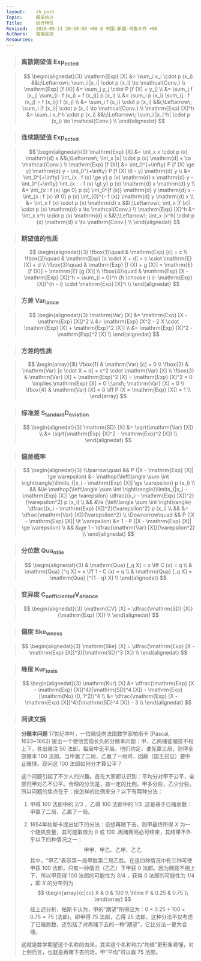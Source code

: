 ```yaml
---
layout:    zh_post
Topic:     概率统计
Title:     统计特性
Revised:   2018-05-11 20:58:00 +08 @ 中国-新疆-乌鲁木齐 +06
Authors:   璀璨星辰
Resources:
---
```


> ### 离散期望值 $\mathrm{Exp_{ected}}$

> $$
> \begin{alignedat}{3}
>     \mathrm{Exp} [X] &= \sum_i x_i \cdot p (x_i)                             &&\;\Leftarrow\; \sum_i |x_i| \cdot p (x_i) \to \mathcal{Conv.} \\
> \mathrm{Exp} [f (X)] &= \sum_j y_j \cdot P [f (X) = y_j] \\
>                      &= \sum_j f (x_j) \sum_{i : f (x_i) = f (x_j)} p (x_i) \\
>                      &= \sum_i p (x_i) \sum_{j : f (x_j) = f (x_i)}  f (x_j) \\
>                      &= \sum_i f (x_i) \cdot p (x_i)                         &&\;\Leftarrow\; \sum_i |f (x_i)| \cdot p (x_i) \to \mathcal{Conv.} \\
>   \mathrm{Exp} [X]^h &= \sum_i x_i^h \cdot p (x_i)                           &&\;\Leftarrow\; \sum_i |x_i^h| \cdot p (x_i) \to \mathcal{Conv.} \\
> \end{alignedat}
> $$
>

> ### 连续期望值 $\mathrm{Exp_{ected}}$

> $$
> \begin{alignedat}{3}
>     \mathrm{Exp} [X] &= \int_x x \cdot p (x) \mathrm{d} x                                                                                                                   &&\;\Leftarrow\; \int_x |x| \cdot p (x) \mathrm{d} x \to \mathcal{Conv.} \\
> \mathrm{Exp} [f (X)] &= \int_0^{+\infty} P [f (X) \ge y] \mathrm{d} y - \int_0^{+\infty} P [f (X) \lt - y] \mathrm{d} y \\
>                      &= \int_0^{+\infty} \int_{x : f (x) \ge y} p (x) \mathrm{d} x \mathrm{d} y - \int_0^{+\infty} \int_{x : - f (x) \gt y} p (x) \mathrm{d} x \mathrm{d} y \\
>                      &= \int_{x : f (x) \ge 0} p (x) \int_0^{f (x)} \mathrm{d} y \mathrm{d} x - \int_{x : f (x) \lt 0} p (x) \int_{0}^{- f (x)} \mathrm{d} y \mathrm{d} x \\
>                      &= \int_x f (x) \cdot p (x) \mathrm{d} x                                                                                                               &&\;\Leftarrow\; \int_x |f (x)| \cdot p (x) \mathrm{d} x \to \mathcal{Conv.} \\ 
>   \mathrm{Exp} [X]^h &= \int_x x^h \cdot p (x) \mathrm{d} x                                                                                                                 &&\;\Leftarrow\; \int_x |x^h| \cdot p (x) \mathrm{d} x \to \mathrm{Conv.} \\
> \end{alignedat}
> $$
>

> ### 期望值的性质

> $$
> \begin{alignedat}{3}
> \fbox{1}\quad & \mathrm{Exp} [c] = c \\
> \fbox{2}\quad & \mathrm{Exp} [c \cdot X + d] = c \cdot \mathrm{E} [X] + d \\
> \fbox{3}\quad & \mathrm{Exp} [f (X) + g (X)] = \mathrm{E} [f (X)] + \mathrm{E} [g (X)] \\
> \fbox{4}\quad & \mathrm{Exp} [X - \mathrm{Exp} [X]]^h = \sum_{i = 0}^h {h \choose i} (- \mathrm{Exp} [X])^{h - i} \cdot \mathrm{Exp} [X]^i \\
> \end{alignedat}
> $$
>

> ### 方差 $\mathrm{Var_{iance}}$

> $$
> \begin{alignedat}{3}
> \mathrm{Var} [X] &= \mathrm{Exp} [X - \mathrm{Exp} [X]]^2 \\
>                  &= \mathrm{Exp} [X^2 - 2 X \cdot \mathrm{Exp} [X] + \mathrm{Exp}^2 [X]] \\
>                  &= \mathrm{Exp} [X]^2 - \mathrm{Exp}^2 [X] \\
> \end{alignedat}
> $$
>

> ### 方差的性质

> $$
> \begin{array}{lll}
> \fbox{1} & \mathrm{Var} [c] = 0 \\
> \fbox{2} & \mathrm{Var} [c \cdot X + d] = c^2 \cdot \mathrm{Var} [X] \\
> \fbox{3} & \mathrm{Var} [X] + \mathrm{Exp}^2 [X] = \mathrm{Exp} [X]^2 = 0 \implies \mathrm{Exp} [X] = 0 \;\and\; \mathrm{Var} [X] = 0 \\
> \fbox{4} & \mathrm{Var} [X] = 0 \iff P (X = \mathrm{Exp} [X]) = 1  \\
> \end{array}
> $$
>

> ### 标准差 $\mathrm{S_{tandard} D_{eviation}}$

> $$
> \begin{alignedat}{3}
> \mathrm{SD} [X] &= \sqrt{\mathrm{Var} [X]} \\
>                 &= \sqrt{\mathrm{Exp} [X]^2 - \mathrm{Exp}^2 [X]} \\
> \end{alignedat}
> $$
>

> ### 偏差概率

> $$
> \begin{alignedat}{3}
> \Uparrow\quad   && P (|X - \mathrm{Exp} [X]| \ge \varepsilon) &= \mathop{\left\langle \sum \int \right\rangle}\limits_{|x_i - \mathrm{Exp} [X]| \ge \varepsilon} p (x_i) \\
>                 &&                                            &\le \mathop{\left\langle \sum \int \right\rangle}\limits_{|x_i - \mathrm{Exp} [X]| \ge \varepsilon} \dfrac{(x_i - \mathrm{Exp} [X])^2}{\varepsilon^2} p (x_i) \\
>                 &&                                            &\le {\left\langle \sum \int \right\rangle} \dfrac{(x_i - \mathrm{Exp} [X])^2}{\varepsilon^2} p (x_i) \\
>                 &&                                            &= \dfrac{\mathrm{Var} [X]}{\varepsilon^2} \\
> \Downarrow\quad && P (|X - \mathrm{Exp} [X]| \lt \varepsilon) &= 1 - P (|X - \mathrm{Exp} [X]| \ge \varepsilon) \\
>                 &&                                            &\ge 1 - \dfrac{\mathrm{Var} [X]}{\varepsilon^2} \\
> \end{alignedat}
> $$
>

> ### 分位数 $\mathrm{Qua_{ntile}}$

> $$
> \begin{alignedat}{3}
> & \mathrm{Qua} [_q X] = x \iff C (x) = q \\
> & \mathrm{Qua} [^q X] = x \iff 1 - C (x) = q \\
> & \mathrm{Qua} [_q X] = \mathrm{Qua} [^{1 - q} X] \\
> \end{alignedat}
> $$
>

> ### 变异度 $\mathrm{C_{oefficient} {_{of}} V_{ariance}}$

> $$
> \begin{alignedat}{3}
> \mathrm{CV} [X] = \dfrac{\mathrm{SD} [X]}{\mathrm{Exp} [X]} \\
> \end{alignedat}
> $$
>

> ### 偏度 $\mathrm{Ske_{wness}}$

> $$
> \begin{alignedat}{3}
> \mathrm{Ske} [X] = \dfrac{\mathrm{Exp} [X - \mathrm{Exp} [X]]^3}{\mathrm{SD}^3 [X]} \\
> \end{alignedat}
> $$
>

> ### 峰度 $\mathrm{Kur_{tosis}}$

> $$
> \begin{alignedat}{3}
> \mathrm{Kur} [X] &= \dfrac{\mathrm{Exp} [X - \mathrm{Exp} [X]]^4}{\mathrm{SD}^4 [X]} - \mathrm{Exp} [\mathrm{No} (0, 1^2)]^4 \\
>                  &= \dfrac{\mathrm{Exp} [X - \mathrm{Exp} [X]]^4}{\mathrm{SD}^4 [X]} - 3 \\
> \end{alignedat}
> $$
>

> ### 阅读文摘

> **分赌本问题**  17世纪中叶，一位赌徒向法国数学家帕斯卡 (Pascal, 1623~1662) 提出一个使他苦恼长久的分赌本问题：甲、乙两赌徒赌技不相上下，各出赌注 $50$ 法郎，每局中无平局。他们约定，谁先赢三局，则得全部赌本 $100$ 法郎。当甲赢了二局、乙赢了一局时，因故（国王召见）要中止赌博。现问这 $100$ 法郎如何分才算公平？
>
> 这个问题引起了不少人的兴趣。首先大家都认识到：平均分对甲不公平，全部归甲对乙不公平。合理的分法是，按一定的比例，甲多分些，乙少分些。所以问题的焦点在于：按怎样的比例来分？以下有两种分法：
>
> 1. 甲得 $100$ 法郎中的 $2/3$ ，乙得 $100$ 法郎中的 $1/3$ .这是基于已赌局数：甲赢了二局、乙赢了一局。
>
> 2. 1654年帕斯卡提出如下的分法：设想再赌下去，则甲最终所得 $X$ 为一个随机变量，其可能取值为 $0$ 或 $100$ .再赌两局必可结束，其结果不外乎以下四种情况之一：
>    $$
>    \text{甲甲、甲乙、乙甲、乙乙}
>    $$
>    其中，“甲乙”表示第一局甲胜第二局乙胜。在这四种情况中有三种可使甲获 $100$ 法郎，只有一种情况（乙乙）下甲获 $0$ 法郎。因为赌技不相上下，所以甲获得 $100$ 法郎的可能性为 $3/4$ ，获得 $0$ 法郎的可能性为 $1/4$ ，即 $X$ 的分布列为
>    $$
>    \begin{array}{c|cc}
>    X & 0    & 100 \\
>    \hline
>    P & 0.25 & 0.75 \\
>    \end{array}
>    $$
>    经上述分析，帕斯卡认为，甲的“期望”所得应为：$0 \times 0.25 + 100 \times 0.75 = 75$ (法郎)。即甲得 $75$ 法郎，乙得 $25$ 法郎。这种分法不仅考虑了已赌局数，还包括了对再赌下去的一种“期望”，它比分法一更为合理。
>
> 这就是数学期望这个名称的由来，其实这个名称称为“均值”更形象易懂，对上例而言，也就是再赌下去的话，甲“平均”可以赢 $75$ 法郎。